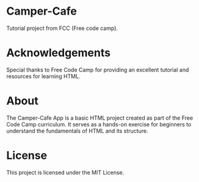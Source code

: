 # Camper-Cafe
Tutorial project from FCC (Free code camp).

# Acknowledgements
Special thanks to Free Code Camp for providing an excellent tutorial and resources for learning HTML.

# About
The Camper-Cafe App is a basic HTML project created as part of the Free Code Camp curriculum. It serves as a hands-on exercise for beginners to understand the fundamentals of HTML and its structure.

 # License
This project is licensed under the MIT License.